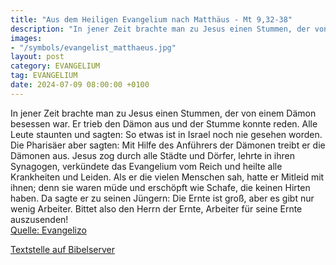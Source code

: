 ```yaml
---
title: "Aus dem Heiligen Evangelium nach Matthäus - Mt 9,32-38"
description: "In jener Zeit brachte man zu Jesus einen Stummen, der von einem Dämon besessen war. Er trieb den Dämon aus und der Stumme konnte reden. Alle Leute staunten und sagten: So etwas ist in Israel noch nie gesehen worden. Die Pharisäer aber sagten: Mit Hilfe des Anführers der Dämonen t...."
images:
- "/symbols/evangelist_matthaeus.jpg"
layout: post
category: EVANGELIUM
tag: EVANGELIUM
date: 2024-07-09 08:00:00 +0100
---
```

In jener Zeit brachte man zu Jesus einen Stummen, der von einem Dämon besessen war.
Er trieb den Dämon aus und der Stumme konnte reden. Alle Leute staunten und sagten: So etwas ist in Israel noch nie gesehen worden.
Die Pharisäer aber sagten: Mit Hilfe des Anführers der Dämonen treibt er die Dämonen aus.<!--more-->
Jesus zog durch alle Städte und Dörfer, lehrte in ihren Synagogen, verkündete das Evangelium vom Reich und heilte alle Krankheiten und Leiden.
Als er die vielen Menschen sah, hatte er Mitleid mit ihnen; denn sie waren müde und erschöpft wie Schafe, die keinen Hirten haben.
Da sagte er zu seinen Jüngern: Die Ernte ist groß, aber es gibt nur wenig Arbeiter.
Bittet also den Herrn der Ernte, Arbeiter für seine Ernte auszusenden!<br>
[Quelle: Evangelizo](https://evangeliumtagfuertag.org/DE/gospel)

[Textstelle auf Bibelserver](https://www.bibleserver.com/EU/Matthäus9,32-38)
